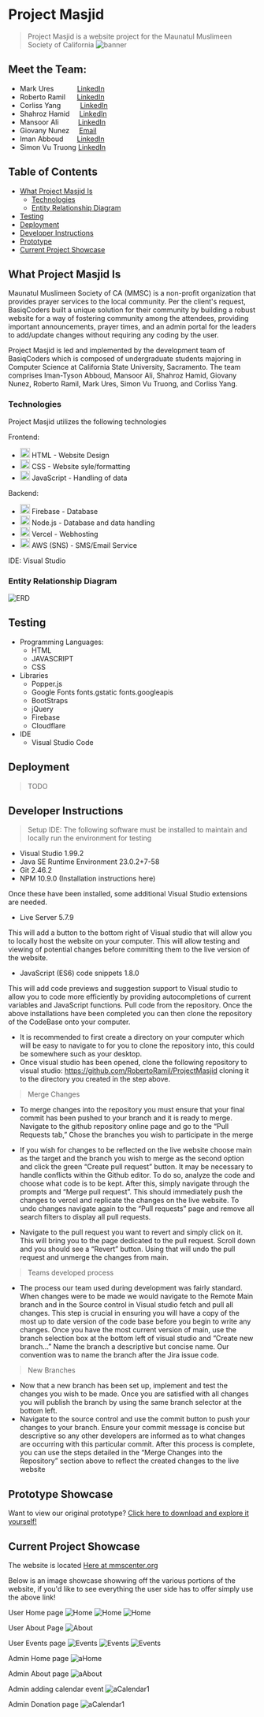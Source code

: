 # Project Masjid
> Project Masjid is a website project for the Maunatul Muslimeen Society of California
![banner](https://github.com/RobertoRamil/ProjectMasjid/blob/main/readme/Banner.png?raw=true)

## Meet the Team: 
  - Mark Ures &nbsp;&nbsp;&nbsp;&nbsp;&nbsp;&nbsp;&nbsp;&nbsp;&nbsp;&nbsp;&nbsp;[LinkedIn](https://www.linkedin.com/in/mark-ures-245022363/)
  - Roberto Ramil &nbsp;&nbsp;&nbsp;&nbsp;&nbsp;[LinkedIn](https://www.linkedin.com/in/roberto-ramil-297a6b89/)
  - Corliss Yang &nbsp;&nbsp;&nbsp;&nbsp;&nbsp;&nbsp;&nbsp;&nbsp;&nbsp;[LinkedIn](https://www.linkedin.com/in/corliss-y-06712a2a5/)
  - Shahroz Hamid&nbsp;&nbsp;&nbsp;&nbsp;&nbsp;[LinkedIn](https://www.linkedin.com/in/shahroz-hamid-46b694216?utm_source=share&utm_campaign=share_via&utm_content=profile&utm_medium=ios_app)
  - Mansoor Ali &nbsp;&nbsp;&nbsp;&nbsp;&nbsp;&nbsp;&nbsp;&nbsp;&nbsp;[LinkedIn](https://www.linkedin.com/in/mansoor-ali-431901204/)
  - Giovany Nunez&nbsp;&nbsp;&nbsp;&nbsp;&nbsp;[Email](realgiovanynunez@gmail.com)
  - Iman Abboud &nbsp;&nbsp;&nbsp;&nbsp;&nbsp;&nbsp;[LinkedIn](https://www.linkedin.com/in/iman-abboud/)
  - Simon Vu Truong [LinkedIn]()

## Table of Contents
 - [What Project Masjid Is](#what-project-masjid-is)
   - [Technologies](#technologies)
   - [Entity Relationship Diagram](#entity-relationship-diagram)
 - [Testing](#testing)
 - [Deployment](#deployment)
 - [Developer Instructions](#developer-instructions)
 - [Prototype](#prototype-showcase)
 - [Current Project Showcase](#current-project-showcase)

## What Project Masjid Is
Maunatul Muslimeen Society of CA (MMSC) is a non-profit organization that provides prayer services to the local community. Per the client's request, BasiqCoders built a unique solution for their community by building a robust website for a way of fostering community among the attendees, providing important announcements, prayer times, and an admin portal for the leaders to add/update changes without requiring any coding by the user.
  
Project Masjid is led and implemented by the development team of BasiqCoders which is composed of undergraduate students majoring in Computer Science at California State University, Sacramento. The team comprises Iman-Tyson Abboud, Mansoor Ali, Shahroz Hamid, Giovany Nunez, Roberto Ramil, Mark Ures, Simon Vu Truong, and Corliss Yang.

### Technologies
Project Masjid utilizes the following technologies

Frontend:
 - <img src="https://insideout.com/wp-content/uploads/2012/09/HTML5_Logo_256.png" alt="HTMLICON" width = "20"/> HTML - Website Design
 - <img src = "https://sonysimon.com/wp-content/uploads/2016/07/css.png" alt="CSSICON" width = "20"/> CSS - Website syle/formatting
 - <img src = "https://www.globalcloudteam.com/wp-content/uploads/2023/08/javascript.webp" alt="JSICON" width = "20"/> JavaScript - Handling of data 


Backend:
 - <img src="https://firebaseopensource.com/logo-small.png" alt="FIREBASEICON" width="20"/> Firebase - Database
 - <img src="https://cdn.iconscout.com/icon/free/png-256/free-node-js-logo-icon-download-in-svg-png-gif-file-formats--technology-social-media-vol-5-pack-logos-icons-3030179.png?f=webp" alt="NJSICON" width="20"/> Node.js - Database and data handling
 - <img src="https://icons.iconarchive.com/icons/ionic/ionicons/256/logo-vercel-icon.png" alt="VERCELICON" width="20"/> Vercel - Webhosting
 - <img src="https://cdn.iconscout.com/icon/free/png-256/free-aws-logo-icon-download-in-svg-png-gif-file-formats--cloud-computing-network-server-database-brand-pack-logos-icons-1583149.png?f=webp&w=256" alt="AWSICON" width="20"/> AWS (SNS) - SMS/Email Service

IDE: Visual Studio
### Entity Relationship Diagram
![ERD](https://github.com/RobertoRamil/ProjectMasjid/blob/main/readme/Blank_diagram.png?raw=true)
## Testing
 - Programming Languages:
   - HTML
   - JAVASCRIPT
   - CSS
 - Libraries
   - Popper.js
   - Google Fonts fonts.gstatic fonts.googleapis
   - BootStraps
   - jQuery
   - Firebase
   - Cloudflare
 - IDE
   - Visual Studio Code

## Deployment
> TODO

## Developer Instructions
> Setup IDE:
The following software must be installed to maintain and locally run the environment for testing
 - Visual Studio 1.99.2
 - Java SE Runtime Environment 23.0.2+7-58
 - Git 2.46.2
 - NPM 10.9.0 (Installation instructions here)
   
Once these have been installed, some additional Visual Studio extensions are needed.
 - Live Server 5.7.9

This will add a button to the bottom right of Visual studio that will allow you to locally host the website on your computer. This will allow testing and viewing of potential changes before committing them to the live version of the website.
 - JavaScript (ES6) code snippets 1.8.0
   
This will add code previews and suggestion support to Visual studio to allow you to code more efficiently by providing autocompletions of current variables and JavaScript functions. Pull code from the repository. Once the above installations have been completed you can then clone the repository of the CodeBase onto your computer.
 - It is recommended to first create a directory on your computer which will be easy to navigate to for you to clone the repository into, this could be somewhere such as your desktop.
 - Once visual studio has been opened, clone the following repository to visual studio: https://github.com/RobertoRamil/ProjectMasjid cloning it to the directory you created in the step above.

> Merge Changes
 - To merge changes into the repository you must ensure that your final commit has been pushed to your branch and it is ready to merge. Navigate to the github repository online page and go to the “Pull Requests tab,” Chose the branches you wish to participate in the merge

 - If you wish for changes to be reflected on the live website choose main as the target and the branch you wish to merge as the second option and click the green “Create pull request” button. It may be necessary to handle conflicts within the Github editor. To do so, analyze the code and choose what code is to be kept. After this, simply navigate through the prompts and “Merge pull request”. This should immediately push the changes to vercel and replicate the changes on the live website.
To undo changes navigate again to the “Pull requests” page and remove all search filters to display all pull requests.

 - Navigate to the pull request you want to revert and simply click on it. This will bring you to the page dedicated to the pull request. Scroll down and you should see a “Revert” button. Using that will undo the pull request and unmerge the changes from main.

> Teams developed process
 - The process our team used during development was fairly standard. When changes were to be made we would navigate to the Remote Main branch and in the Source control in Visual studio fetch and pull all changes. This step is crucial in ensuring you will have a copy of the most up to date version of the code base before you begin to write any changes. Once you have the most current version of main, use the branch selection box at the bottom left of visual studio and “Create new branch…” Name the branch a descriptive but concise name. Our convention was to name the branch after the Jira issue code.

> New Branches
 - Now that a new branch has been set up, implement and test the changes you wish to be made. Once you are satisfied with all changes you will publish the branch by using the same branch selector at the bottom left.
 - Navigate to the source control and use the commit button to push your changes to your branch. Ensure your commit message is concise but descriptive so any other developers are informed as to what changes are occurring with this particular commit. After this process is complete, you can use the steps detailed in the “Merge Changes into the Repository” section above to reflect the created changes to the live website

## Prototype Showcase
Want to view our original prototype?
[Click here to download and explore it yourself!](https://github.com/RobertoRamil/ProjectMasjid/raw/refs/heads/main/readme/Prototype.zip)

## Current Project Showcase
The website is located [Here at mmscenter.org](https://mmscenter.org)

Below is an image showcase showwing off the various portions of the website, if you'd like to see everything the user side has to offer simply use the above link!

User Home page
![Home](readme/Home1.png)
![Home](readme/Home2.png)
![Home](readme/Home3.png)

User About Page
![About](readme/About.png)

User Events page
![Events](readme/Events1.png)
![Events](readme/Events2.png)
![Events](readme/Events3.png)

Admin Home page
![aHome](readme/adminHome.png)

Admin About page
![aAbout](readme/adminAbout.png)

Admin adding calendar event
![aCalendar1](readme/adminEvents.png)

Admin Donation page
![aCalendar1](readme/adminDonate.png)

